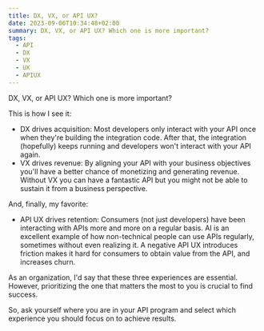 ```yaml
---
title: DX, VX, or API UX?
date: 2023-09-06T10:34:48+02:00
summary: DX, VX, or API UX? Which one is more important?
tags:
  - API
  - DX
  - VX
  - UX
  - APIUX
---
```


DX, VX, or API UX? Which one is more important?  
  
This is how I see it:  

- DX drives acquisition: Most developers only interact with your API once when they're building the integration code. After that, the integration (hopefully) keeps running and developers won't interact with your API again.
- VX drives revenue: By aligning your API with your business objectives you'll have a better chance of monetizing and generating revenue. Without VX you can have a fantastic API but you might not be able to sustain it from a business perspective.  
  
And, finally, my favorite:

- API UX drives retention: Consumers (not just developers) have been interacting with APIs more and more on a regular basis. AI is an excellent example of how non-technical people can use APIs regularly, sometimes without even realizing it. A negative API UX introduces friction makes it hard for consumers to obtain value from the API, and increases churn.  
  
As an organization, I'd say that these three experiences are essential. However, prioritizing the one that matters the most to you is crucial to find success.  
  
So, ask yourself where you are in your API program and select which experience you should focus on to achieve results.